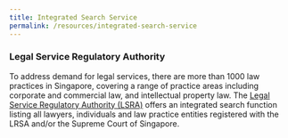 ```yaml
---
title: Integrated Search Service 
permalink: /resources/integrated-search-service
---
```


### Legal Service Regulatory Authority 

To address demand for legal services, there are more than 1000 law practices in Singapore, covering a range of practice areas including corporate and commercial law, and intellectual property law. The [Legal Service Regulatory Authority (LSRA)](https://eservices.mlaw.gov.sg/lsra/search-lawyer-or-law-firm/) offers an integrated search function listing all lawyers, individuals and law practice entities registered with the LRSA and/or the Supreme Court of Singapore. 
